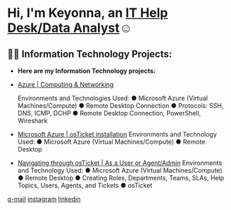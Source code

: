 <h1>Hi, I'm Keyonna, an <a href="https://www.linkedin.com/in/keyonna-hicks-ba663113b/">IT Help Desk/Data Analyst</a>☺</h1>

<h2>👨‍💻 Information Technology Projects:</h2>

- <b>Here are my Information Technology projects:</b>
- [Azure | Computing & Networking](https://kiitokeystudios.com/informationtech/)
  
    Environments and Technologies Used:
● Microsoft Azure (Virtual Machines/Compute)
● Remote Desktop Connection
● Protocols: SSH, DNS, ICMP, DCHP
● Remote Desktop Connection, PowerShell, Wireshark


- [Microsoft Azure | osTicket installation](https://kiitokeystudios.com/informationtech/)
Environments and Technology Used:
    ● Microsoft Azure (Virtual Machines/Compute)
    ● Remote Desktop


- [Navigating through osTicket | As a User or Agent/Admin](https://kiitokeystudios.com/informationtech/)
Environments and Technology Used:
    ● Microsoft Azure (Virtual Machines/Compute)
    ● Remote Desktop
    ● Creating Roles, Departments, Teams, SLAs, Help Topics, Users, Agents, and Tickets
    ● osTicket
 
[g-mail](kiitokeyonna@gmail.com)    [instagram](https://www.instagram.com/kiikiitag/)    [linkedin](https://www.linkedin.com/in/keyonna-hicks-ba663113b/)
